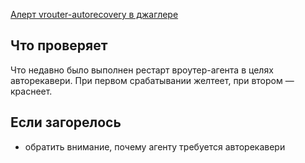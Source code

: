 [Алерт vrouter-autorecovery в джаглере](https://juggler.yandex-team.ru/aggregate_checks/?query=service%3Dvrouter-autorecovery)

## Что проверяет

Что недавно было выполнен рестарт вроутер-агента в целях авторекавери. При первом срабатывании желтеет, при втором — краснеет.

## Если загорелось

- обратить внимание, почему агенту требуется авторекавери